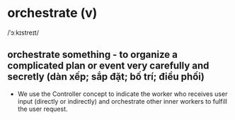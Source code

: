 # orchestrate (v)

/ˈɔːkɪstreɪt/

## orchestrate something - to organize a complicated plan or event very carefully and secretly (dàn xếp; sắp đặt; bố trí; điều phối)

- We use the Controller concept to indicate the worker who receives user input (directly or indirectly) and orchestrate other inner workers to fulfill the user request.